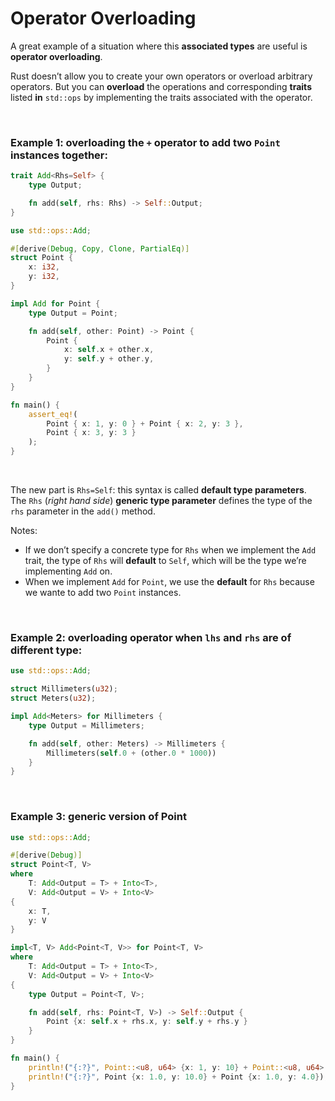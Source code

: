 # Operator Overloading
A great example of a situation where this **associated types** are useful is **operator overloading**.<br>

Rust doesn’t allow you to create your own operators or overload arbitrary operators. But you can **overload** the operations and corresponding **traits** listed **in** `std::ops` by implementing the traits associated with the operator.<br>

<br>

### Example 1: overloading the `+` operator to add two `Point` instances together:
```Rust
trait Add<Rhs=Self> {
    type Output;

    fn add(self, rhs: Rhs) -> Self::Output;
}

use std::ops::Add;

#[derive(Debug, Copy, Clone, PartialEq)]
struct Point {
    x: i32,
    y: i32,
}

impl Add for Point {
    type Output = Point;

    fn add(self, other: Point) -> Point {
        Point {
            x: self.x + other.x,
            y: self.y + other.y,
        }
    }
}

fn main() {
    assert_eq!(
        Point { x: 1, y: 0 } + Point { x: 2, y: 3 },
        Point { x: 3, y: 3 }
    );
}
```

<br>

The new part is `Rhs=Self`: this syntax is called **default type parameters**.<br>
The `Rhs` (*right hand side*) **generic type parameter** defines the type of the `rhs` parameter in the `add()` method.<br>

Notes:
- If we don’t specify a concrete type for `Rhs` when we implement the `Add` trait, the type of `Rhs` will **default** to `Self`, which will be the type we’re implementing `Add` on. 
- When we implement `Add` for `Point`, we use the **default** for `Rhs` because we wante to add two `Point` instances.

<br>

### Example 2: overloading operator when `lhs` and `rhs` are of different type:
```Rust
use std::ops::Add;

struct Millimeters(u32);
struct Meters(u32);

impl Add<Meters> for Millimeters {
    type Output = Millimeters;

    fn add(self, other: Meters) -> Millimeters {
        Millimeters(self.0 + (other.0 * 1000))
    }
}
```

<br>

### Example 3: generic version of Point
```Rust
use std::ops::Add;

#[derive(Debug)]
struct Point<T, V> 
where 
    T: Add<Output = T> + Into<T>, 
    V: Add<Output = V> + Into<V>
{
    x: T,
    y: V
}

impl<T, V> Add<Point<T, V>> for Point<T, V> 
where 
    T: Add<Output = T> + Into<T>,
    V: Add<Output = V> + Into<V>
{
    type Output = Point<T, V>;

    fn add(self, rhs: Point<T, V>) -> Self::Output {
        Point {x: self.x + rhs.x, y: self.y + rhs.y }
    }
}

fn main() {
    println!("{:?}", Point::<u8, u64> {x: 1, y: 10} + Point::<u8, u64> {x: 1, y: 4});
    println!("{:?}", Point {x: 1.0, y: 10.0} + Point {x: 1.0, y: 4.0});
}
```